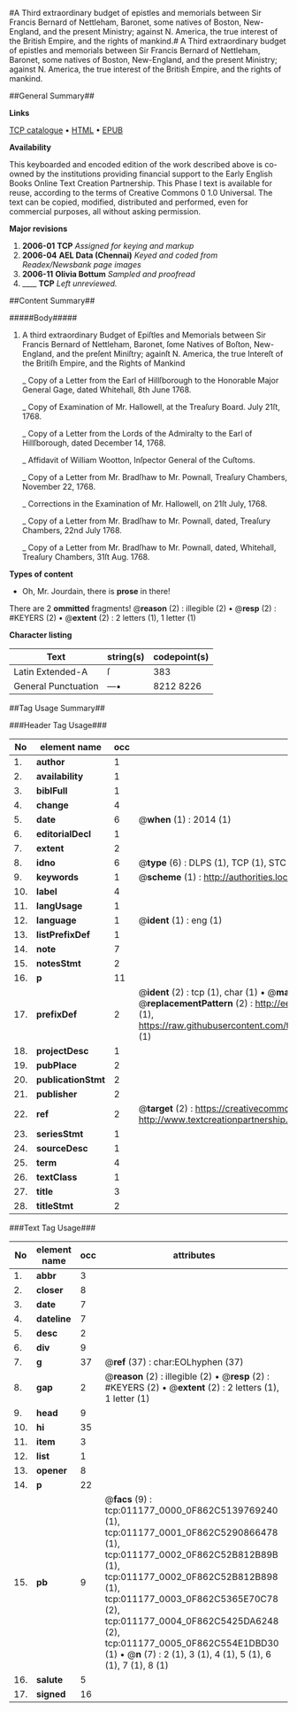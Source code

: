 #A Third extraordinary budget of epistles and memorials between Sir Francis Bernard of Nettleham, Baronet, some natives of Boston, New-England, and the present Ministry; against N. America, the true interest of the British Empire, and the rights of mankind.#
A Third extraordinary budget of epistles and memorials between Sir Francis Bernard of Nettleham, Baronet, some natives of Boston, New-England, and the present Ministry; against N. America, the true interest of the British Empire, and the rights of mankind.

##General Summary##

**Links**

[TCP catalogue](http://www.ota.ox.ac.uk/tcp/)  • 
[HTML](http://tei.it.ox.ac.uk/tcp/Texts-HTML/free/N08/N08744.html)  • 
[EPUB](http://tei.it.ox.ac.uk/tcp/Texts-EPUB/free/N08/N08744.epub)

**Availability**

This keyboarded and encoded edition of the
	       work described above is co-owned by the institutions
	       providing financial support to the Early English Books
	       Online Text Creation Partnership. This Phase I text is
	       available for reuse, according to the terms of Creative
	       Commons 0 1.0 Universal. The text can be copied,
	       modified, distributed and performed, even for
	       commercial purposes, all without asking permission.

**Major revisions**

1. __2006-01__ __TCP__ *Assigned for keying and markup*
1. __2006-04__ __AEL Data (Chennai)__ *Keyed and coded from Readex/Newsbank page images*
1. __2006-11__ __Olivia Bottum__ *Sampled and proofread*
1. ____ __TCP__ *Left unreviewed.*

##Content Summary##

#####Body#####

1. A third extraordinary Budget of Epiſtles and Memorials between Sir Francis Bernard of Nettleham, Baronet, ſome Natives of Boſton, New-England, and the preſent Miniſtry; againſt N. America, the true Intereſt of the Britiſh Empire, and the Rights of Mankind

    _ Copy of a Letter from the Earl of Hillſborough to the Honorable Major General Gage, dated Whitehall, 8th June 1768.

    _ Copy of Examination of Mr. Hallowell, at the Treaſury Board. July 21ſt, 1768.

    _ Copy of a Letter from the Lords of the Admiralty to the Earl of Hillſborough, dated December 14, 1768.

    _ Affidavit of William Wootton, Inſpector General of the Cuſtoms.

    _ Copy of a Letter from Mr. Bradſhaw to Mr. Pownall, Treaſury Chambers, November 22, 1768.

    _ Corrections in the Examination of Mr. Hallowell, on 21ſt July, 1768.

    _ Copy of a Letter from Mr. Bradſhaw to Mr. Pownall, dated, Treaſury Chambers, 22nd July 1768.

    _ Copy of a Letter from Mr. Bradſhaw to Mr. Pownall, dated, Whitehall, Treaſury Chambers, 31ſt Aug. 1768.

**Types of content**

  * Oh, Mr. Jourdain, there is **prose** in there!

There are 2 **ommitted** fragments! 
 @__reason__ (2) : illegible (2)  •  @__resp__ (2) : #KEYERS (2)  •  @__extent__ (2) : 2 letters (1), 1 letter (1)

**Character listing**


|Text|string(s)|codepoint(s)|
|---|---|---|
|Latin Extended-A|ſ|383|
|General Punctuation|—•|8212 8226|

##Tag Usage Summary##

###Header Tag Usage###

|No|element name|occ|attributes|
|---|---|---|---|
|1.|__author__|1||
|2.|__availability__|1||
|3.|__biblFull__|1||
|4.|__change__|4||
|5.|__date__|6| @__when__ (1) : 2014 (1)|
|6.|__editorialDecl__|1||
|7.|__extent__|2||
|8.|__idno__|6| @__type__ (6) : DLPS (1), TCP (1), STC (1), NOTIS (1), IMAGE-SET (1), EVANS-CITATION (1)|
|9.|__keywords__|1| @__scheme__ (1) : http://authorities.loc.gov/ (1)|
|10.|__label__|4||
|11.|__langUsage__|1||
|12.|__language__|1| @__ident__ (1) : eng (1)|
|13.|__listPrefixDef__|1||
|14.|__note__|7||
|15.|__notesStmt__|2||
|16.|__p__|11||
|17.|__prefixDef__|2| @__ident__ (2) : tcp (1), char (1)  •  @__matchPattern__ (2) : ([0-9\-]+):([0-9IVX]+) (1), (.+) (1)  •  @__replacementPattern__ (2) : http://eebo.chadwyck.com/downloadtiff?vid=$1&page=$2 (1), https://raw.githubusercontent.com/textcreationpartnership/Texts/master/tcpchars.xml#$1 (1)|
|18.|__projectDesc__|1||
|19.|__pubPlace__|2||
|20.|__publicationStmt__|2||
|21.|__publisher__|2||
|22.|__ref__|2| @__target__ (2) : https://creativecommons.org/publicdomain/zero/1.0/ (1), http://www.textcreationpartnership.org/docs/. (1)|
|23.|__seriesStmt__|1||
|24.|__sourceDesc__|1||
|25.|__term__|4||
|26.|__textClass__|1||
|27.|__title__|3||
|28.|__titleStmt__|2||


###Text Tag Usage###

|No|element name|occ|attributes|
|---|---|---|---|
|1.|__abbr__|3||
|2.|__closer__|8||
|3.|__date__|7||
|4.|__dateline__|7||
|5.|__desc__|2||
|6.|__div__|9||
|7.|__g__|37| @__ref__ (37) : char:EOLhyphen (37)|
|8.|__gap__|2| @__reason__ (2) : illegible (2)  •  @__resp__ (2) : #KEYERS (2)  •  @__extent__ (2) : 2 letters (1), 1 letter (1)|
|9.|__head__|9||
|10.|__hi__|35||
|11.|__item__|3||
|12.|__list__|1||
|13.|__opener__|8||
|14.|__p__|22||
|15.|__pb__|9| @__facs__ (9) : tcp:011177_0000_0F862C5139769240 (1), tcp:011177_0001_0F862C5290866478 (1), tcp:011177_0002_0F862C52B812B89B (1), tcp:011177_0002_0F862C52B812B898 (1), tcp:011177_0003_0F862C5365E70C78 (2), tcp:011177_0004_0F862C5425DA6248 (2), tcp:011177_0005_0F862C554E1DBD30 (1)  •  @__n__ (7) : 2 (1), 3 (1), 4 (1), 5 (1), 6 (1), 7 (1), 8 (1)|
|16.|__salute__|5||
|17.|__signed__|16||
